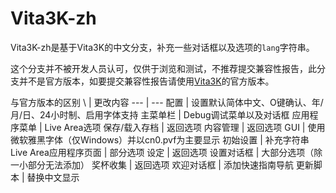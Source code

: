 # Vita3K-zh
Vita3K-zh是基于Vita3K的中文分支，补充一些对话框以及选项的`lang`字符串。

这个分支并不被开发人员认可，仅供于浏览和测试，不推荐提交兼容性报告，此分支并不是官方版本，如要提交兼容性报告请使用[Vita3K](vita3k.org)的官方版本。

与官方版本的区别
\ | 更改内容
--- | --- 
配置 | 设置默认简体中文、O键确认、年/月/日、24小时制、启用字体支持
主菜单栏 | Debug调试菜单以及对话框
应用程序菜单 | Live Area选项
保存/载入存档 | 返回选项
内容管理 | 返回选项
GUI | 使用微软雅黑字体（仅Windows）并以cn0.pvf为主要显示
初始设置 | 补充字符串
Live Area应用程序页面 | 部分选项
设定 | 返回选项
设置对话框 | 大部分选项（除一小部分无法添加）
奖杯收集 | 返回选项
欢迎对话框 | 添加快速指南导航
更新脚本 | 替换中文显示
